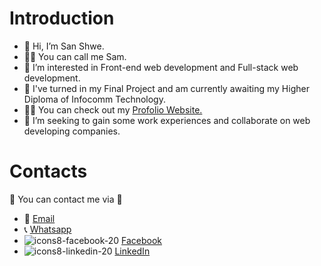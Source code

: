 # Introduction
- 👋 Hi, I’m San Shwe.
- 🙆‍♂️ You can call me Sam.
- 👀 I’m interested in Front-end web development and Full-stack web development.
- 🌱 I've turned in my Final Project and am currently awaiting my Higher Diploma of Infocomm Technology.
- 💁‍♂️ You can check out my <a href="https://sanshwe.vercel.app" target="_blank">Profolio Website.</a>
- 💞️ I’m seeking to gain some work experiences and collaborate on web developing companies.
# Contacts
👔 You can contact me via 👔
- 📧 <a href="mailto:sanxhwe@gmail.com" target="_blank">Email </a>
- 📞 <a href="https://wa.link/w4ifeg" target="_blank">Whatsapp </a>
- ![icons8-facebook-20](https://github.com/Sam-mx/Sam/assets/146705452/fb0f302c-55ed-4869-bf34-a70cfa7496c0) <a href="https://www.facebook.com/txanshwe/" target="_blank">Facebook</a>
- ![icons8-linkedin-20](https://github.com/Sam-mx/Sam/assets/146705452/d0c5975c-7272-4870-bb07-6da872e5e1ac) <a href="https://www.linkedin.com/in/san-shwe-564a32169/" target="_blank">LinkedIn </a>

<!---
San-Shwe-Sam/San-Shwe-Sam is a ✨ special ✨ repository because its `README.md` (this file) appears on your GitHub profile.
You can click the Preview link to take a look at your changes.
--->
